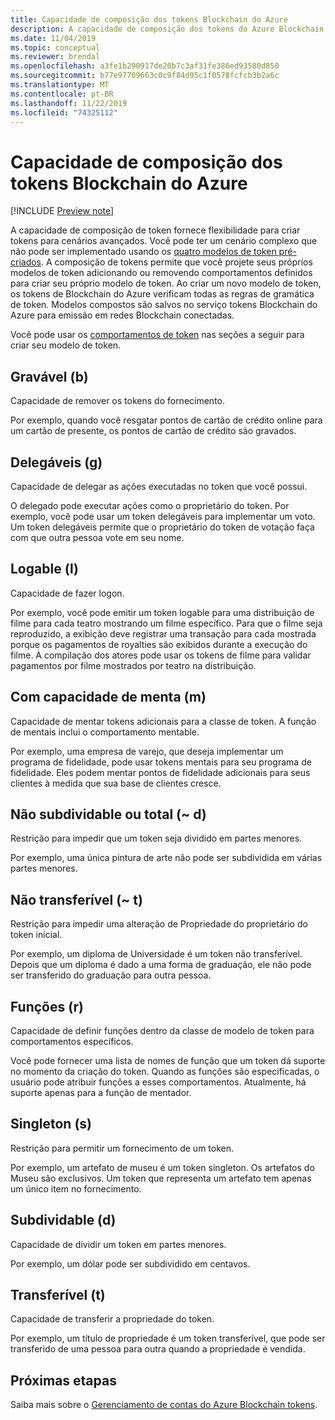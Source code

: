 ```yaml
---
title: Capacidade de composição dos tokens Blockchain do Azure
description: A capacidade de composição dos tokens do Azure Blockchain fornece flexibilidade para criar tokens para cenários avançados.
ms.date: 11/04/2019
ms.topic: conceptual
ms.reviewer: brendal
ms.openlocfilehash: a3fe1b290917de20b7c3af31fe386ed93580d850
ms.sourcegitcommit: b77e97709663c0c9f84d95c1f0578fcfcb3b2a6c
ms.translationtype: MT
ms.contentlocale: pt-BR
ms.lasthandoff: 11/22/2019
ms.locfileid: "74325112"
---
```

# <a name="azure-blockchain-tokens-composability"></a>Capacidade de composição dos tokens Blockchain do Azure

[!INCLUDE [Preview note](./includes/preview.md)]

A capacidade de composição de token fornece flexibilidade para criar tokens para cenários avançados. Você pode ter um cenário complexo que não pode ser implementado usando os [quatro modelos de token pré-criados](templates.md#base-token-types). A composição de tokens permite que você projete seus próprios modelos de token adicionando ou removendo comportamentos definidos para criar seu próprio modelo de token. Ao criar um novo modelo de token, os tokens de Blockchain do Azure verificam todas as regras de gramática de token. Modelos compostos são salvos no serviço tokens Blockchain do Azure para emissão em redes Blockchain conectadas.

Você pode usar os [comportamentos de token](templates.md#token-behaviors) nas seções a seguir para criar seu modelo de token.

## <a name="burnable-b"></a>Gravável (b)

Capacidade de remover os tokens do fornecimento.

Por exemplo, quando você resgatar pontos de cartão de crédito online para um cartão de presente, os pontos de cartão de crédito são gravados.

## <a name="delegable-g"></a>Delegáveis (g)

Capacidade de delegar as ações executadas no token que você possui.

O delegado pode executar ações como o proprietário do token. Por exemplo, você pode usar um token delegáveis para implementar um voto. Um token delegáveis permite que o proprietário do token de votação faça com que outra pessoa vote em seu nome.

## <a name="logable-l"></a>Logable (l)

Capacidade de fazer logon.

Por exemplo, você pode emitir um token logable para uma distribuição de filme para cada teatro mostrando um filme específico. Para que o filme seja reproduzido, a exibição deve registrar uma transação para cada mostrada porque os pagamentos de royalties são exibidos durante a execução do filme. A compilação dos atores pode usar os tokens de filme para validar pagamentos por filme mostrados por teatro na distribuição.

## <a name="mint-able-m"></a>Com capacidade de menta (m)

Capacidade de mentar tokens adicionais para a classe de token. A função de mentais inclui o comportamento mentable.

Por exemplo, uma empresa de varejo, que deseja implementar um programa de fidelidade, pode usar tokens mentais para seu programa de fidelidade. Eles podem mentar pontos de fidelidade adicionais para seus clientes à medida que sua base de clientes cresce.  

## <a name="non-subdividable-or-whole-d"></a>Não subdividable ou total (~ d)

Restrição para impedir que um token seja dividido em partes menores.

Por exemplo, uma única pintura de arte não pode ser subdividida em várias partes menores. 

## <a name="non-transferable-t"></a>Não transferível (~ t)

Restrição para impedir uma alteração de Propriedade do proprietário do token inicial.

Por exemplo, um diploma de Universidade é um token não transferível. Depois que um diploma é dado a uma forma de graduação, ele não pode ser transferido do graduação para outra pessoa.

## <a name="roles-r"></a>Funções (r)

Capacidade de definir funções dentro da classe de modelo de token para comportamentos específicos.

Você pode fornecer uma lista de nomes de função que um token dá suporte no momento da criação do token. Quando as funções são especificadas, o usuário pode atribuir funções a esses comportamentos. Atualmente, há suporte apenas para a função de mentador.

## <a name="singleton-s"></a>Singleton (s)

Restrição para permitir um fornecimento de um token.

Por exemplo, um artefato de museu é um token singleton. Os artefatos do Museu são exclusivos. Um token que representa um artefato tem apenas um único item no fornecimento.

## <a name="subdividable-d"></a>Subdividable (d)

Capacidade de dividir um token em partes menores.

Por exemplo, um dólar pode ser subdividido em centavos.

## <a name="transferable-t"></a>Transferível (t)

Capacidade de transferir a propriedade do token.

Por exemplo, um título de propriedade é um token transferível, que pode ser transferido de uma pessoa para outra quando a propriedade é vendida.

## <a name="next-steps"></a>Próximas etapas

Saiba mais sobre o [Gerenciamento de contas do Azure Blockchain tokens](account-management.md).
